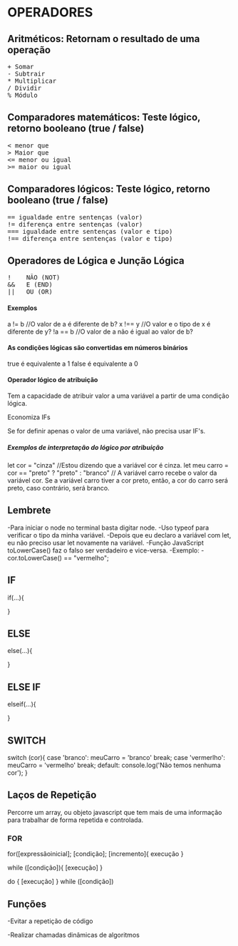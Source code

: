 # OPERADORES

## Aritméticos: Retornam o resultado de uma operação

<pre>
+ Somar
- Subtrair
* Multiplicar
/ Dividir
% Módulo
</pre>
## Comparadores matemáticos: Teste lógico, retorno booleano (true / false)

<pre>
< menor que
> Maior que
<= menor ou igual
>= maior ou igual
</pre>

## Comparadores lógicos: Teste lógico, retorno booleano (true / false)

<pre>
== igualdade entre sentenças (valor)
!= diferença entre sentenças (valor)
=== igualdade entre sentenças (valor e tipo)
!== diferença entre sentenças (valor e tipo)
</pre>
## Operadores de Lógica e Junção Lógica

<pre>
!    NÃO (NOT)
&&   E (END)
||   OU (OR)
</pre>
#### Exemplos

a != b       //O valor de a é diferente de b?
x !== y      //O valor e o tipo de x é diferente de y?
!a == b      //O valor de a não é igual ao valor de b?

#### As condições lógicas são convertidas em números binários

true é equivalente a 1
false é equivalente a 0

#### Operador lógico de atribuição

<p>Tem a capacidade de atribuir valor a uma variável a partir de uma condição lógica.</p>
<p>Economiza IFs</p>
<p>Se for definir apenas o valor de uma variável, não precisa usar IF's.</p>

##### Exemplos de interpretação do lógico por atribuição

let cor = "cinza"  //Estou dizendo que a variável cor é cinza.
let meu carro = cor == "preto" ? "preto" : "branco"  // A variável carro recebe o valor da variável cor. Se a variável carro tiver a cor preto, então, a cor do carro será preto, caso contrário, será branco. 


## Lembrete
-Para iniciar o node no terminal basta digitar node.
-Uso typeof para verificar o tipo da minha variável.
-Depois que eu declaro a variável com let, eu não preciso usar let novamente na variável.
-Função JavaScript toLowerCase() faz o falso ser verdadeiro e vice-versa.
    -Exemplo:
    -cor.toLowerCase() == "vermelho";

## IF
if(...){

}

## ELSE
else(...){

}

## ELSE IF
elseif(...){

}

## SWITCH
switch (cor){
    case 'branco':
        meuCarro = 'branco'
        break;
    case 'vermerlho':
        meuCarro = 'vermelho'
        break;
    default:
        console.log('Não temos nenhuma cor');
}

## Laços de Repetição
<p>Percorre um array, ou objeto javascript que tem mais de uma informação para trabalhar de forma repetida e controlada. <p>

### FOR

for([expressãoinicial]; [condição]; [incremento]{
    execução
}

while ([condição]){
    [execução]
}

do {
    [execução]
} while ([condição])

## Funções

<p>-Evitar a repetição de código</p>
<p>-Realizar chamadas dinâmicas de algoritmos</p>
